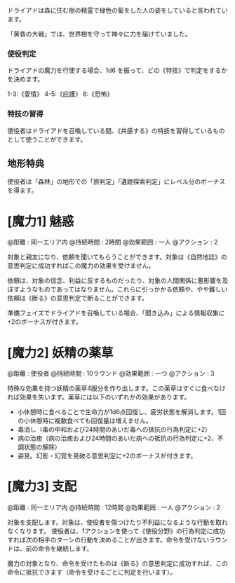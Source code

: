 ドライアドは森に住む樹の精霊で緑色の髪をした人の姿をしていると言われています。

「黄昏の大戦」では、世界樹を守って神々に力を届けていました。

### 使役判定

ドライアドの魔力を行使する場合、1d6 を振って、どの《特技》で判定をするかを決めます。

1-3:《愛情》	4-5:《庇護》	6:《恐怖》

### 特技の習得

使役者はドライアドを召喚している間、《共感する》の特技を習得しているものとして使うことができます。

## 地形特典

使役者は「森林」の地形での「旅判定」「遺跡探索判定」にレベル分のボーナスを得ます。


# [魔力1] 魅惑

@距離 : 同一エリア内	@持続時間 : 2時間	@効果範囲 : 一人	@アクション : 2

対象と親友になり、依頼を聞いてもらうことができます。対象は《自然地誌》の意思判定に成功すればこの魔力の効果を受けません。

依頼は、対象の信念、利益に反するものだったり、対象の人間関係に悪影響を及ぼすようなものであってはなりません。これらに引っかかる依頼や、やや難しい依頼は《断る》の意思判定で断ることができます。

準備フェイズでドライアドを召喚している場合、「聞き込み」による情報収集に+2のボーナスが付きます。


# [魔力2] 妖精の薬草

@距離 : 使役者	@持続時間 : 10ラウンド	@効果範囲 : 一つ	@アクション : 3

特殊な効果を持つ妖精の薬草4服分を作り出します。この薬草はすぐに食べなければ効果を失います。薬草には以下のいずれかの効果があります。

* 小休憩時に食べることで生命力が1d6点回復し、疲労状態を解消します。1回の小休憩時に複数食べても回復量は増えません。
* 毒消し（毒の中和および24時間のあいだ毒への抵抗の行為判定に+2）
* 病の治癒（病の治癒および24時間のあいだ病への抵抗の行為判定に+2、不調状態の解除）
* 姿見。幻影・幻覚を見破る意思判定に+2のボーナスが付きます。


# [魔力3] 支配

@距離 : 同一エリア内	@持続時間 : 12時間	@効果範囲 : 一人	@アクション : 2

対象を支配します。対象は、使役者を傷つけたり不利益になるような行動を取れなくなります。
使役者は、1アクションを使って《使役分野》の行為判定に成功すれば次の相手のターンの行動を決めることが出きます。命令を受けないラウンドは、前の命令を継続します。

魔力の対象となり、命令を受けたものは《断る》の意思判定に成功すれば、この命令に抵抗できます（命令を受けるごとに判定を行います）。

